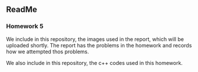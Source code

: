 ## ReadMe 

### Homework 5

We include in this repository, the images used in the report, which will be uploaded shortly. The report has the problems in the homework and records how we attempted thos problems.

We also include in this repository, the c++ codes used in this homework.
